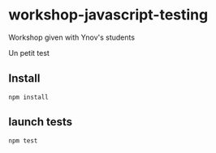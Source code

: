 # workshop-javascript-testing

Workshop given with Ynov's students

Un petit test

## Install

	npm install

## launch tests

	npm test

